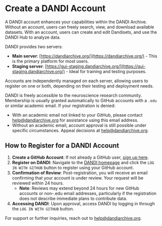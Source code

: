 # Create a DANDI Account

A DANDI account enhances your capabilities within the DANDI Archive.
Without an account, users can freely search, view, and download available datasets.
With an account, users can create and edit Dandisets, and use the DANDI Hub to analyze data.

DANDI provides two servers:
- **Main server**: [https://dandiarchive.org/](https://dandiarchive.org/) - This is the primary platform for most users.
- **Staging server**: [https://gui-staging.dandiarchive.org/](https://gui-staging.dandiarchive.org/) - Ideal for training and testing purposes.

Accounts are independently managed on each server, allowing users to register on one or both, depending on their testing and deployment needs.

DANDI is freely accessible to the neuroscience research community.
Membership is usually granted automatically to GitHub accounts with a `.edu` or similar academic email.
If your registration is denied:
- With an academic email not linked to your GitHub, please contact [help@dandiarchive.org](mailto:help@dandiarchive.org) for assistance using this email address.
- Without an academic email, account approval is still possible under specific circumstances. Appeal decisions at [help@dandiarchive.org](mailto:help@dandiarchive.org).

## How to Register for a DANDI Account

1. **Create a GitHub Account**: If not already a GitHub user, [sign up here](https://github.com/).
2. **Register on DANDI**: Navigate to the [DANDI homepage](https://dandiarchive.org) and click the `LOG IN WITH GITHUB` button to register using your GitHub account.
3. **Confirmation of Review**: Post-registration, you will receive an email confirming that your account is under review. Your request will be reviewed within 24 hours.
   - **Note**: Reviews may extend beyond 24 hours for new GitHub accounts or non-.edu email addresses, particularly if the registration does not describe immediate plans to contribute data.
4. **Accessing DANDI**: Upon approval, access DANDI by logging in through the `LOG IN WITH GITHUB` button.

For support or further inquiries, reach out to [help@dandiarchive.org](mailto:help@dandiarchive.org).